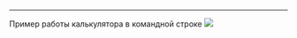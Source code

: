 

 ___
 Пример работы калькулятора в командной строке
<img src="https://i.gifer.com/3OPkE.gif" /></h1>
